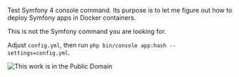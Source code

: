 Test Symfony 4 console command. Its purpose is to let me figure out how to deploy Symfony apps in Docker containers.

This is not the Symfony command you are looking for.

Adjust `config.yml`, then run `php bin/console app:hash --settings=config.yml`.

![This work is in the Public Domain](http://i.creativecommons.org/p/mark/1.0/88x31.png)


